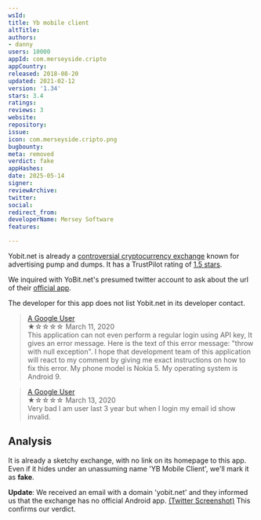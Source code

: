 ```yaml
---
wsId: 
title: Yb mobile client
altTitle: 
authors:
- danny
users: 10000
appId: com.merseyside.cripto
appCountry: 
released: 2018-08-20
updated: 2021-02-12
version: '1.34'
stars: 3.4
ratings: 
reviews: 3
website: 
repository: 
issue: 
icon: com.merseyside.cripto.png
bugbounty: 
meta: removed
verdict: fake
appHashes: 
date: 2025-05-14
signer: 
reviewArchive: 
twitter: 
social: 
redirect_from: 
developerName: Mersey Software
features: 

---
```


Yobit.net is already a [controversial cryptocurrency exchange](https://cointelegraph.com/news/crypto-exchange-yobit-starts-pump-scheme-on-random-coins) known for advertising pump and dumps. It has a TrustPilot rating of [1.5 stars](https://www.trustpilot.com/review/yobit.net).

We inquired with YoBit.net's presumed twitter account to ask about the url of their [official app](https://twitter.com/BitcoinWalletz/status/1644533209693319173). 

The developer for this app does not list Yobit.net in its developer contact. 

> [A Google User](https://play.google.com/store/apps/details?id=com.merseyside.cripto&gl=us)<br>
  ★☆☆☆☆ March 11, 2020 <br>
       This application can not even perform a regular login using API key, It gives an error message. Here is the text of this error message: "throw with null exception". I hope that development team of this application will react to my comment by giving me exact instructions on how to fix this error. My phone model is Nokia 5. My operating system is Android 9. 
       
> [A Google User](https://play.google.com/store/apps/details?id=com.merseyside.cripto&gl=us)<br>
  ★☆☆☆☆ March 13, 2020 <br>
       Very bad I am user last 3 year but when I login my email id show invalid. 
       
## Analysis 

It is already a sketchy exchange, with no link on its homepage to this app. Even if it hides under an unassuming name 'YB Mobile Client', we'll mark it as **fake**. 

**Update**: We received an email with a domain 'yobit.net' and they informed us that the exchange has no official Android app. [(Twitter Screenshot)](https://twitter.com/BitcoinWalletz/status/1644541421352030209) This confirms our verdict.
